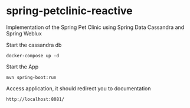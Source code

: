 # spring-petclinic-reactive
Implementation of the Spring Pet Clinic using Spring Data Cassandra and Spring Weblux

Start the cassandra db

```
docker-compose up -d
```

Start the App
```
mvn spring-boot:run
```

Access application, it should redirect you to documentation
```
http://localhost:8081/
```

